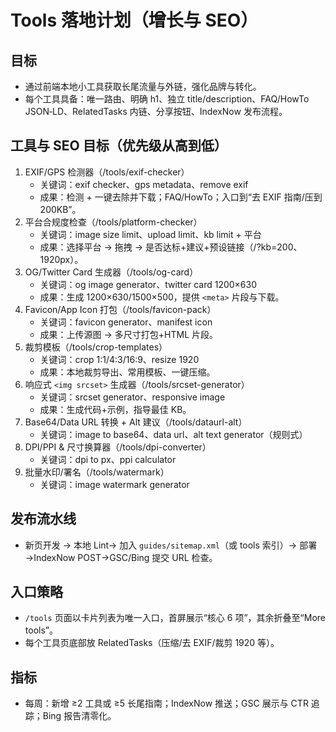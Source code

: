 # Tools 落地计划（增长与 SEO）

## 目标

- 通过前端本地小工具获取长尾流量与外链，强化品牌与转化。
- 每个工具具备：唯一路由、明确 h1、独立 title/description、FAQ/HowTo JSON‑LD、RelatedTasks 内链、分享按钮、IndexNow 发布流程。

## 工具与 SEO 目标（优先级从高到低）

1. EXIF/GPS 检测器（/tools/exif-checker）
   - 关键词：exif checker、gps metadata、remove exif
   - 成果：检测 + 一键去除并下载；FAQ/HowTo；入口到“去 EXIF 指南/压到 200KB”。
2. 平台合规度检查（/tools/platform-checker）
   - 关键词：image size limit、upload limit、kb limit + 平台
   - 成果：选择平台 → 拖拽 → 是否达标+建议+预设链接（/?kb=200、1920px）。
3. OG/Twitter Card 生成器（/tools/og-card）
   - 关键词：og image generator、twitter card 1200×630
   - 成果：生成 1200×630/1500×500，提供 `<meta>` 片段与下载。
4. Favicon/App Icon 打包（/tools/favicon-pack）
   - 关键词：favicon generator、manifest icon
   - 成果：上传源图 → 多尺寸打包+HTML 片段。
5. 裁剪模板（/tools/crop-templates）
   - 关键词：crop 1:1/4:3/16:9、resize 1920
   - 成果：本地裁剪导出、常用模板、一键压缩。
6. 响应式 `<img srcset>` 生成器（/tools/srcset-generator）
   - 关键词：srcset generator、responsive image
   - 成果：生成代码+示例，指导最佳 KB。
7. Base64/Data URL 转换 + Alt 建议（/tools/dataurl-alt）
   - 关键词：image to base64、data url、alt text generator（规则式）
8. DPI/PPI & 尺寸换算器（/tools/dpi-converter）
   - 关键词：dpi to px、ppi calculator
9. 批量水印/署名（/tools/watermark）
   - 关键词：image watermark generator

## 发布流水线

- 新页开发 → 本地 Lint→ 加入 `guides/sitemap.xml`（或 tools 索引）→ 部署 →IndexNow POST→GSC/Bing 提交 URL 检查。

## 入口策略

- `/tools` 页面以卡片列表为唯一入口，首屏展示“核心 6 项”，其余折叠至“More tools”。
- 每个工具页底部放 RelatedTasks（压缩/去 EXIF/裁剪 1920 等）。

## 指标

- 每周：新增 ≥2 工具或 ≥5 长尾指南；IndexNow 推送；GSC 展示与 CTR 追踪；Bing 报告清零化。
